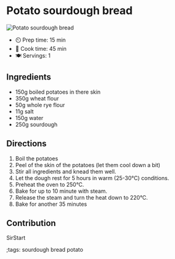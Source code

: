 # Potato sourdough bread

![Potato sourdough bread](pix/sourdough-potato-bread.webp)

- ⏲️ Prep time: 15 min
- 🍳 Cook time: 45 min
- 🍽️ Servings: 1

## Ingredients

- 150g boiled potatoes in there skin
- 350g wheat flour
- 50g whole rye flour
- 11g salt
- 150g water
- 250g sourdough

## Directions

1. Boil the potatoes
2. Peel of the skin of the potatoes (let them cool down a bit)
3. Stir all ingredients and knead them well.
4. Let the dough rest for 5 hours in warm (25-30°C) conditions.
5. Preheat the oven to 250°C.
6. Bake for up to 10 minute with steam.
7. Release the steam and turn the heat down to 220°C.
8. Bake for another 35 minutes

## Contribution

SirStart

;tags: sourdough bread potato